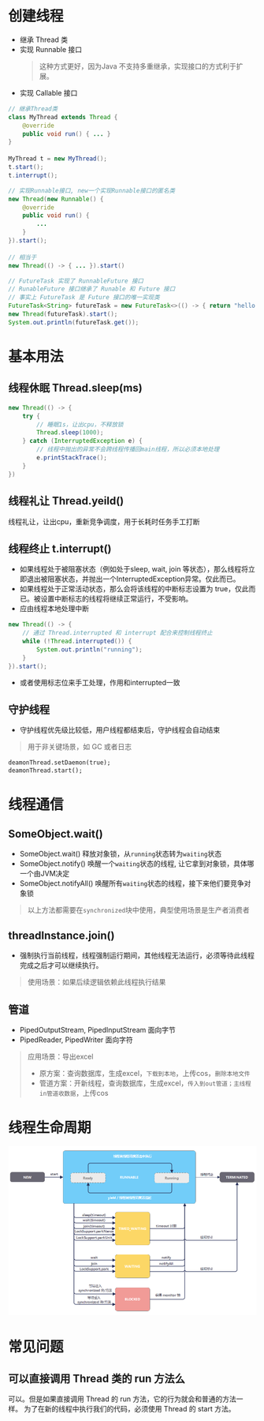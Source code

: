 # 创建线程
- 继承 Thread 类
- 实现 Runnable 接口
    > 这种方式更好，因为Java 不支持多重继承，实现接口的方式利于扩展。
- 实现 Callable 接口

```java
// 继承Thread类
class MyThread extends Thread {
    @override
    public void run() { ... }
}

MyThread t = new MyThread();
t.start();
t.interrupt();
```

```java
// 实现Runnable接口, new一个实现Runnable接口的匿名类
new Thread(new Runnable() {
    @override
    public void run() {
        ...
    }
}).start();

// 相当于
new Thread(() -> { ... }).start()
```

```java
// FutureTask 实现了 RunnableFuture 接口
// RunableFuture 接口继承了 Runable 和 Future 接口
// 事实上 FutureTask 是 Future 接口的唯一实现类
FutureTask<String> futureTask = new FutureTask<>(() -> { return "hello world";});
new Thread(futureTask).start();
System.out.println(futureTask.get());
```

# 基本用法
## 线程休眠 Thread.sleep(ms)
```java
new Thread(() -> {
    try {
        // 睡眠1s，让出cpu，不释放锁
        Thread.sleep(1000); 
    } catch (InterruptedException e) {
        // 线程中抛出的异常不会跨线程传播回main线程，所以必须本地处理
        e.printStackTrace();
    }
})
```

## 线程礼让 Thread.yeild()
线程礼让，让出cpu，重新竞争调度，用于长耗时任务手工打断

## 线程终止 t.interrupt()
- 如果线程处于被阻塞状态（例如处于sleep, wait, join 等状态），那么线程将立即退出被阻塞状态，并抛出一个InterruptedException异常。仅此而已。
- 如果线程处于正常活动状态，那么会将该线程的中断标志设置为 true，仅此而已。被设置中断标志的线程将继续正常运行，不受影响。
- 应由线程本地处理中断
```java
new Thread(() -> {
    // 通过 Thread.interrupted 和 interrupt 配合来控制线程终止
    while (!Thread.interrupted()) {
        System.out.println("running");
    }
}).start();
```
- 或者使用标志位来手工处理，作用和interrupted一致
## 守护线程
- 守护线程优先级比较低，用户线程都结束后，守护线程会自动结束
> 用于非关键场景，如 GC 或者日志
```
deamonThread.setDaemon(true);
deamonThread.start();
```

# 线程通信
## SomeObject.wait()
- SomeObject.wait() 释放对象锁，从`running`状态转为`waiting`状态
- SomeObject.notify() 唤醒一个`waiting`状态的线程, 让它拿到对象锁，具体哪一个由JVM决定
- SomeObject.notifyAll() 唤醒所有`waiting`状态的线程，接下来他们要竞争对象锁
> 以上方法都需要在`synchronized`块中使用，典型使用场景是生产者消费者

## threadInstance.join()
- 强制执行当前线程，线程强制运行期间，其他线程无法运行，必须等待此线程完成之后才可以继续执行。
> 使用场景：如果后续逻辑依赖此线程执行结果

## 管道
- PipedOutputStream, PipedInputStream 面向字节
- PipedReader, PipedWriter 面向字符
> 应用场景：导出excel
> - 原方案：查询数据库，生成excel，`下载到本地`，上传cos，`删除本地文件`
> - 管道方案：开新线程，查询数据库，生成excel，`传入到out管道；主线程in管道收数据`，上传cos

# 线程生命周期
![](../../images/java/thread.png)

# 常见问题
## 可以直接调用 Thread 类的 run 方法么
可以。但是如果直接调用 Thread 的 run 方法，它的行为就会和普通的方法一样。
为了在新的线程中执行我们的代码，必须使用 Thread 的 start 方法。